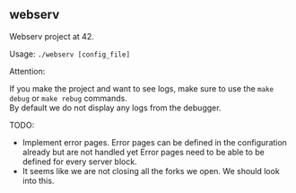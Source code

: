 ## webserv

Webserv project at 42.

Usage: `./webserv [config_file]`

Attention:   

If you make the project and want to see logs, make sure to use the `make debug` or `make rebug` commands.   
By default we do not display any logs from the debugger.

TODO:

- Implement error pages. Error pages can be defined in the configuration already but are not handled yet Error pages need to be able to be defined for every server block.
- It seems like we are not closing all the forks we open. We should look into this.
